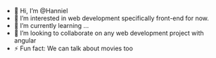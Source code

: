 - 👋 Hi, I’m @Hanniel 
- 👀 I’m interested in web development specifically front-end for now.
- 🌱 I’m currently learning ...
- 💞️ I’m looking to collaborate on any web development project with angular
- ⚡ Fun fact: We can talk about movies too

<!---
Hanniel0/Hanniel0 is a ✨ special ✨ repository because its `README.md` (this file) appears on your GitHub profile.
You can click the Preview link to take a look at your changes.
--->
